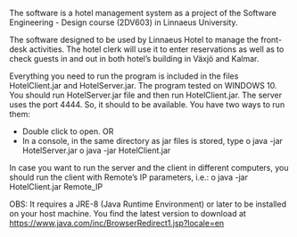 The software is a hotel management system as a project of the Software Engineering - Design course (2DV603) in Linnaeus University.

The software designed to be used by Linnaeus Hotel to manage the front-desk activities. The hotel clerk will use it to enter reservations as well as to check guests in and out in both hotel’s building in Växjö and Kalmar.



Everything you need to run the program is included in the files HotelClient.jar and HotelServer.jar. The program tested on WINDOWS 10.
You should run HotelServer.jar file and then run HotelClient.jar. The server uses the port 4444. So, it should to be available.
You have two ways to run them:
  -  Double click to open.
OR
  - In a console, in the same directory as jar files is stored, type
      o java -jar HotelServer.jar
      o java -jar HotelClient.jar
      
      
In case you want to run the server and the client in different computers, you should run the client with Remote’s IP parameters, i.e.:
    o java -jar HotelClient.jar Remote_IP
    
    
OBS: It requires a JRE-8 (Java Runtime Environment) or later to be installed on your host machine. You find the latest version to download at https://www.java.com/inc/BrowserRedirect1.jsp?locale=en
